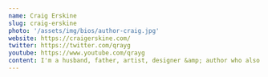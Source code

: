 ```yaml
---
name: Craig Erskine
slug: craig-erskine
photo: '/assets/img/bios/author-craig.jpg'
website: https://craigerskine.com/
twitter: https://twitter.com/qrayg
youtube: https://www.youtube.com/qrayg
content: I'm a husband, father, artist, designer &amp; author who also has a deep passion for website development and UI design.
---
```


